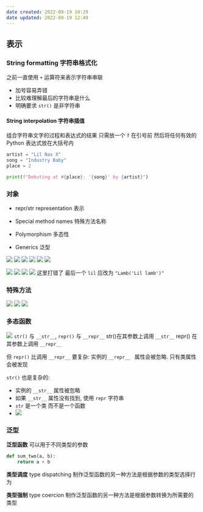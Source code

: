 ```yaml
---
date created: 2022-09-19 10:29
date updated: 2022-09-19 12:49
---
```


## 表示

### String formatting 字符串格式化

之前一直使用 `+` 运算符来表示字符串串联

- 加号容易弄错
- 比较难理解最后的字符串是什么
- 明确要求 `str()` 是非字符串

#### **String interpolation** 字符串插值

组合字符串文字的过程和表达式的结果
只需放一个 `f` 在引号前 然后将任何有效的 Python 表达式放在大括号内

```python
artist = "Lil Nas X"
song = "Industry Baby"
place = 2

print(f"Debuting at #{place}: '{song}' by {artist}")
```

### 对象

- repr/str representation 表示

- Special method names 特殊方法名称

- Polymorphism 多态性

- Generics 泛型

![](./attachments/Pasted%20image%2020220919103504.png)
![](./attachments/Pasted%20image%2020220919103512.png)
![](./attachments/Pasted%20image%2020220919103525.png)
![](./attachments/Pasted%20image%2020220919103545.png)
![](./attachments/Pasted%20image%2020220919104006.png)
![](./attachments/Pasted%20image%2020220919104245.png)

![](./attachments/Pasted%20image%2020220919104818.png)
![](./attachments/Pasted%20image%2020220919105007.png)
![](./attachments/Pasted%20image%2020220919105019.png)
![](./attachments/Pasted%20image%2020220919105033.png)
这里打错了 最后一个 `lil` 应改为 `"Lamb('Lil lamb')"`

### 特殊方法

![](./attachments/Pasted%20image%2020220919105102.png)
![](./attachments/Pasted%20image%2020220919105212.png)
![](./attachments/Pasted%20image%2020220919105239.png)

### 多态函数

![](./attachments/Pasted%20image%2020220919105515.png)
`str()` 与 `__str__`, `repr()` 与 `__repr__`
str()在其参数上调用 `__str__`
repr() 在其参数上调用 `__repr__`

但 `repr()` 比调用 `__repr__` 要复杂: 实例的 ` __repr__  ` 属性会被忽略. 只有类属性会被发现

`str()` 也是复杂的:

- 实例的 `__str__` 属性被忽略
- 如果 `__str__` 属性没有找到, 使用 `repr` 字符串
- `str` 是一个类 而不是一个函数
- ![](./attachments/Pasted%20image%2020220919120731.png)

### 泛型

**泛型函数** 可以用于不同类型的参数

```python
def sum_two(a, b):
	return a + b
```

**类型调度** type dispatching
制作泛型函数的另一种方法是根据参数的类型选择行为

**类型强制**  type coercion
制作泛型函数的另一种方法是根据参数转换为所需要的类型

